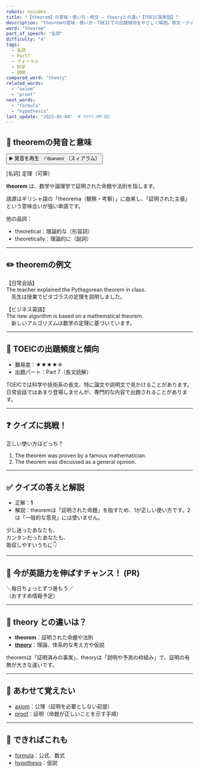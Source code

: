 ```yaml
---
robots: noindex
title: "【theorem】の意味・使い方・例文 ― theoryとの違い【TOEIC英単語】"
description: "theoremの意味・使い方・TOEICでの出題傾向をやさしく解説。例文・クイズ付きでtheoryとの違いもわかりやすく学べます。"
word: "theorem"
part_of_speech: "名詞"
difficulty: "4"
tags:
  - 名詞
  - Part7
  - フォーマル
  - 科学
  - 説明
compared_word: "theory"
related_words:
  - "axiom"
  - "proof"
next_words:
  - "formula"
  - "hypothesis"
last_update: "2025-05-04"  # YYYY-MM-DD
---
```


## 🔰 theoremの発音と意味

<button class="play-audio" onclick="playTTS('theorem')">
  <span class="play-audio-main">
    ▶️ 発音を再生　/ˈθɪərəm/
  </span>
  <span class="play-audio-sub">
    （スィアラム）
  </span>
</button>

[名詞] 定理（可算）

**theorem** は、数学や論理学で証明された命題や法則を指します。

語源はギリシャ語の「theorema（観察・考察）」に由来し、「証明された主張」という意味合いが強い単語です。

他の品詞：  
- theoretical：理論的な（形容詞）
- theoretically：理論的に（副詞）

---

## ✏️ theoremの例文

【日常会話】  
The teacher explained the Pythagorean theorem in class.  
　先生は授業でピタゴラスの定理を説明しました。

【ビジネス英語】  
The new algorithm is based on a mathematical theorem.  
　新しいアルゴリズムは数学の定理に基づいています。

---

## 🎯 TOEICの出題頻度と傾向

- 難易度：★★★★☆
- 出題パート：Part 7（長文読解）

TOEICでは科学や技術系の長文、特に論文や説明文で見かけることがあります。日常会話ではあまり登場しませんが、専門的な内容で出題されることがあります。

---

## ❓ クイズに挑戦！

正しい使い方はどっち？

1. The theorem was proven by a famous mathematician.  
2. The theorem was discussed as a general opinion.

---

## ✅ クイズの答えと解説

- 正解：**1**
- 解説：theoremは「証明された命題」を指すため、1が正しい使い方です。2は「一般的な意見」には使いません。

少し迷ったあなたも、  
カンタンだったあなたも、  
吸収しやすいうちに👇️

---

## 🚀 今が英語力を伸ばすチャンス！ (PR)

<div class="info-center">
＼毎日ちょっとずつ進もう／<br>  
（おすすめ情報予定）
</div>

---

## 🤔  theory との違いは？

- **theorem**：証明された命題や法則
- **[theory](/theory)**：理論、体系的な考え方や仮説

theoremは「証明済みの事実」、theoryは「説明や予測の枠組み」で、証明の有無が大きな違いです。

---

## 🧩 あわせて覚えたい

- [axiom](/axiom)：公理（証明を必要としない前提）
- [proof](/proof)：証明（命題が正しいことを示す手順）

---

## 📖 できればこれも

- [formula](/formula)：公式、数式
- [hypothesis](/hypothesis)：仮説

<!-- cvid: aid41_bid11 -->
